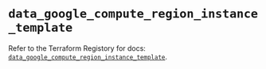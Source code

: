 # `data_google_compute_region_instance_template`

Refer to the Terraform Registory for docs: [`data_google_compute_region_instance_template`](https://registry.terraform.io/providers/hashicorp/google-beta/4.76.0/docs/data-sources/google_compute_region_instance_template).
